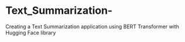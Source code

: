# Text_Summarization-
Creating a Text Summarization application using BERT Transformer with Hugging Face library

